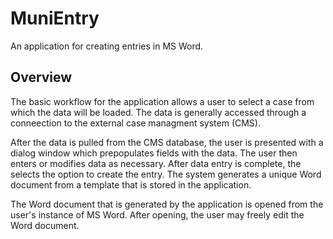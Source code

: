 # MuniEntry

An application for creating entries in MS Word.

## Overview 

The basic workflow for the application allows a user to select a case from which 
the data will be loaded. The data is generally accessed through a conneection to 
the external case managment system (CMS). 

After the data is pulled from the CMS database, the user is presented with a dialog 
window which prepopulates fields with the data. The user then enters or modifies data 
as necessary. After data entry is complete, the selects the option to create the entry. 
The system generates a unique Word document from a template that is stored in the application. 

The Word document that is generated by the application is opened from the user's instance 
of MS Word. After opening, the user may freely edit the Word document.
